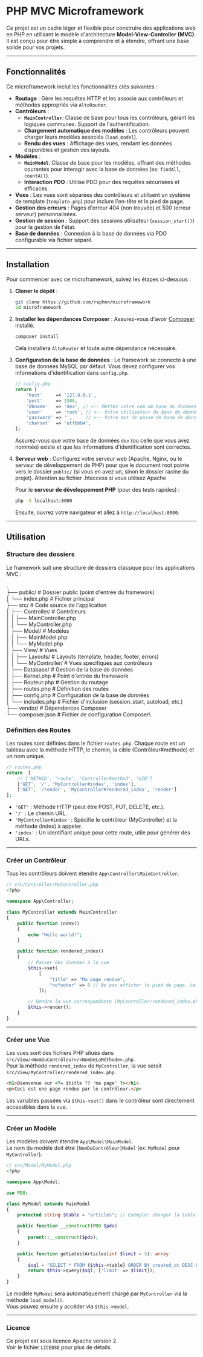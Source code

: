 # PHP MVC Microframework

Ce projet est un cadre léger et flexible pour construire des applications web en PHP en utilisant le modèle d'architecture **Model-View-Controller (MVC)**. Il est conçu pour être simple à comprendre et à étendre, offrant une base solide pour vos projets.

---

## Fonctionnalités

Ce microframework inclut les fonctionnalités clés suivantes :

* **Routage** : Gère les requêtes HTTP et les associe aux contrôleurs et méthodes appropriés via `AltoRouter`.
* **Contrôleurs** :
    * **`MainController`**: Classe de base pour tous les contrôleurs, gérant les logiques communes. Support de l'authentification.
    * **Chargement automatique des modèles** : Les contrôleurs peuvent charger leurs modèles associés (`load_model`).
    * **Rendu des vues** : Affichage des vues, rendant les données disponibles et gestion des layouts.
* **Modèles** :
    * **`MainModel`**: Classe de base pour les modèles, offrant des méthodes courantes pour interagir avec la base de données (ex: `findAll`, `countAll`).
    * **Interaction PDO** : Utilise PDO pour des requêtes sécurisées et efficaces.
* **Vues** : Les vues sont séparées des contrôleurs et utilisent un système de template (`template.php`) pour inclure l'en-tête et le pied de page.
* **Gestion des erreurs** : Pages d'erreur 404 (non trouvée) et 500 (erreur serveur) personnalisées.
* **Gestion de session** : Support des sessions utilisateur (`session_start()`) pour la gestion de l'état.
* **Base de données** : Connexion à la base de données via PDO configurable via fichier séparé.

---

## Installation

Pour commencer avec ce microframework, suivez les étapes ci-dessous :

1.  **Cloner le dépôt** :
    ```bash
    git clone https://github.com/raphmn/microframework
    cd microframework
    ```

2.  **Installer les dépendances Composer** :
    Assurez-vous d'avoir [Composer](https://getcomposer.org/) installé.
    ```bash
    composer install
    ```
    Cela installera `AltoRouter` et toute autre dépendance nécessaire.

3.  **Configuration de la base de données** :
    Le framework se connecte à une base de données MySQL par défaut. Vous devez configurer vos informations d'identification dans `config.php`.
    ```php
    // config.php
    return [
        'host'     => '127.0.0.1',
        'port'     => 3306,
        'dbname'   => 'dev', // <-- Mettez votre nom de base de données
        'user'     => 'root', // <-- Votre utilisateur de base de données
        'password' => '',     // <-- Votre mot de passe de base de données
        'charset'  => 'utf8mb4',
    ];
    ```
    Assurez-vous que votre base de données `dev` (ou celle que vous avez nommée) existe et que les informations d'identification sont correctes.

4.  **Serveur web** :
    Configurez votre serveur web (Apache, Nginx, ou le serveur de développement de PHP) pour que le document root pointe vers le dossier `public/` (si vous en avez un, sinon le dossier racine du projet).
    Attention au fichier .htaccess si vous utilisez Apache

    Pour le **serveur de développement PHP** (pour des tests rapides) :
    ```bash
    php -S localhost:8000
    ```
    Ensuite, ouvrez votre navigateur et allez à `http://localhost:8000`.

---

## Utilisation

### Structure des dossiers

Le framework suit une structure de dossiers classique pour les applications MVC :

.\
├── public/              # Dossier public (point d'entrée du framework)\
│   └── index.php        # Fichier principal\
├── src/                 # Code source de l'application\
│   ├── Controller/      # Contrôleurs\
│   │   ├── MainController.php\
│   │   └── MyController.php\
│   ├── Model/           # Modèles\
│   │   ├── MainModel.php\
│   │   └── MyModel.php\
│   ├── View/            # Vues\
│   │   ├── Layouts/     # Layouts (template, header, footer, errors)\
│   │   └── MyController/  # Vues spécifiques aux contrôleurs\
│   ├── Database/        # Gestion de la base de données\
│   ├── Kernel.php       # Point d'entrée du framework\
│   ├── Routeur.php      # Gestion du routage\
│   ├── routes.php       # Définition des routes\
│   ├── config.php       # Configuration de la base de données\
│   └── includes.php     # Fichier d'inclusion (session_start, autoload, etc.)\
├── vendor/              # Dépendances Composer\
└── composer.json        # Fichier de configuration Composer\

### Définition des Routes

Les routes sont définies dans le fichier `routes.php`. Chaque route est un tableau avec la méthode HTTP, le chemin, la cible (Contrôleur#méthode) et un nom unique.

```php
// routes.php
return  [
    // ['METHOD', "route", "Controller#method", "UID"]  
    ['GET', '/', 'MyController#index', 'index'],
    ['GET', '/render', 'MyController#rendered_index', 'render'] 
];

```

- `'GET'` : Méthode HTTP (peut être POST, PUT, DELETE, etc.).
- `'/'` : Le chemin URL.
- `'MyController#index'` : Spécifie le contrôleur (MyController) et la méthode (index) à appeler.
- `'index'` : Un identifiant unique pour cette route, utile pour générer des URLs.

---

### Créer un Contrôleur

Tous les contrôleurs doivent étendre `App\Controller\MainController`.

```php
// src/Controller/MyController.php
<?php

namespace App\Controller;

class MyController extends MainController
{
    public function index()
    {
        echo "Hello world!";
    }

    public function rendered_index()
    {
        // Passer des données à la vue
        $this->set(
            [
                "title" => "Ma page rendue",
                "nofooter" => 0 // Ne pas afficher le pied de page. Le fait de déclarer la variable desactive le pied de page. fonctionne aussi pour header.
            ]);

        // Rendre la vue correspondante (MyController/rendered_index.php)
        $this->render();
    }
}
```

---

### Créer une Vue

Les vues sont des fichiers PHP situés dans `src/View/<NomDuContrôleur>/<NomDeLaMéthode>.php`.  
Pour la méthode `rendered_index` de `MyController`, la vue serait `src/View/MyController/rendered_index.php`.

```html
<h1>Bienvenue sur <?= $title ?? 'ma page' ?></h1>
<p>Ceci est une page rendue par le contrôleur.</p>
```

Les variables passées via `$this->set()` dans le contrôleur sont directement accessibles dans la vue.

---

### Créer un Modèle

Les modèles doivent étendre `App\Model\MainModel`.  
Le nom du modèle doit être `[NomDuContrôleur]Model` (ex: `MyModel` pour `MyController`).

```php
// src/Model/MyModel.php
<?php

namespace App\Model;

use PDO;

class MyModel extends MainModel
{
    protected string $table = "articles"; // Exemple: changer la table par défaut

    public function __construct(PDO $pdo)
    {
        parent::__construct($pdo);
    }

    public function getLatestArticles(int $limit = 5): array
    {
        $sql = "SELECT * FROM {$this->table} ORDER BY created_at DESC LIMIT :limit";
        return $this->query($sql, ['limit' => $limit]);
    }
}
```

Le modèle `MyModel` sera automatiquement chargé par `MyController` via la méthode `load_model()`.  
Vous pouvez ensuite y accéder via `$this->model`.

---


### Licence

Ce projet est sous licence Apache version 2.  
Voir le fichier `LICENSE` pour plus de détails.
